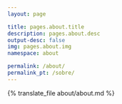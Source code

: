 ```yaml
---
layout: page

title: pages.about.title
description: pages.about.desc
output-desc: false
img: pages.about.img
namespace: about

permalink: /about/
permalink_pt: /sobre/
---
```


{% translate_file about/about.md %}
